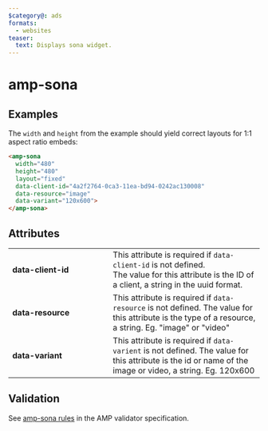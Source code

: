 ```yaml
---
$category@: ads
formats:
  - websites
teaser:
  text: Displays sona widget.
---
```


<!---
Copyright 2016 The AMP HTML Authors. All Rights Reserved.

Licensed under the Apache License, Version 2.0 (the "License");
you may not use this file except in compliance with the License.
You may obtain a copy of the License at

      http://www.apache.org/licenses/LICENSE-2.0

Unless required by applicable law or agreed to in writing, software
distributed under the License is distributed on an "AS-IS" BASIS,
WITHOUT WARRANTIES OR CONDITIONS OF ANY KIND, either express or implied.
See the License for the specific language governing permissions and
limitations under the License.
-->

# amp-sona



## Examples

The `width` and `height` from the example should yield correct layouts for 1:1 aspect ratio embeds:

```html
<amp-sona
  width="480"
  height="480"
  layout="fixed"
  data-client-id="4a2f2764-0ca3-11ea-bd94-0242ac130008"
  data-resource="image"
  data-variant="120x600">
</amp-sona>
```

## Attributes

<table>
  <tr>
    <td width="40%"><strong>data-client-id</strong></td>
    <td>This attribute is required if <code>data-client-id</code> is not defined.<br />
The value for this attribute is the ID of a client, a string in the uuid format.</td>
  </tr>
  <tr>
    <td width="40%"><strong>data-resource</strong></td>
    <td>This attribute is required if <code>data-resource</code> is not defined.
The value for this attribute is the type of a resource, a string. Eg. "image" or "video"</td>
  </tr>
  <tr>
    <td width="40%"><strong>data-variant</strong></td>
       <td>This attribute is required if <code>data-varient</code> is not defined.
    The value for this attribute is the id or name of the image or video, a string. Eg. 120x600</td>
  </tr>
</table>

## Validation

See [amp-sona rules](https://github.com/ampproject/amphtml/blob/master/extensions/amp-sona/validator-amp-sona.protoascii) in the AMP validator specification.
